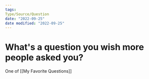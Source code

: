 ```yaml
---
tags:
Type/Source/Question 
date: "2022-09-25"
date modified: "2022-09-25"
---
```


# What's a question you wish more people asked you?
One of [[My Favorite Questions]]
